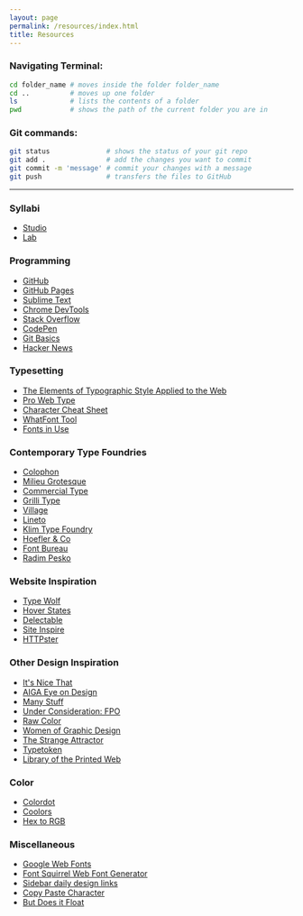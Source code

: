 ```yaml
---
layout: page
permalink: /resources/index.html
title: Resources
---
```


### Navigating Terminal:

```bash
cd folder_name # moves inside the folder folder_name
cd ..          # moves up one folder
ls             # lists the contents of a folder
pwd            # shows the path of the current folder you are in
```

### Git commands:

```bash
git status              # shows the status of your git repo
git add .               # add the changes you want to commit
git commit -m 'message' # commit your changes with a message
git push                # transfers the files to GitHub
```

---

### Syllabi

- [Studio](https://docs.google.com/document/d/10_OBOOdFk3AfyrnyAWjOvvR35NfrKr0Ze9-e1xDXdXo/edit?usp=sharing)
- [Lab](https://docs.google.com/document/d/1ktM7xaN33QZ-92QOj-m5ZxwKhgc42PRwXjUc1w2eKQQ)

### Programming

- [GitHub](https://github.com/)
- [GitHub Pages](https://pages.github.com/)
- [Sublime Text](https://www.sublimetext.com/)
- [Chrome DevTools](https://developer.chrome.com/devtools)
- [Stack Overflow](http://stackoverflow.com/)
- [CodePen](http://codepen.io/)
- [Git Basics](http://rogerdudler.github.io/git-guide/)
- [Hacker News](https://news.ycombinator.com/)

### Typesetting

- [The Elements of Typographic Style Applied to the Web](http://webtypography.net/)
- [Pro Web Type](https://prowebtype.com/)
- [Character Cheat Sheet](https://www.typewolf.com/assets/typewolf_typography_cheatsheet.pdf)
- [WhatFont Tool](http://www.chengyinliu.com/whatfont.html)
- [Fonts in Use](http://fontsinuse.com/)

### Contemporary Type Foundries

- [Colophon](https://www.colophon-foundry.org/)
- [Milieu Grotesque](http://www.milieugrotesque.com/)
- [Commercial Type](https://commercialtype.com/)
- [Grilli Type](https://www.grillitype.com/)
- [Village](http://vllg.com/)
- [Lineto](https://lineto.com/)
- [Klim Type Foundry](https://klim.co.nz/)
- [Hoefler & Co](http://www.typography.com/)
- [Font Bureau](http://fontbureau.typenetwork.com/)
- [Radim Pesko](http://www.radimpesko.com/)

### Website Inspiration

- [Type Wolf](https://www.typewolf.com/)
- [Hover States](http://hoverstat.es/)
- [Delectable](http://www.ecogex.com/delectable/)
- [Site Inspire](https://www.siteinspire.com/)
- [HTTPster](https://httpster.net/2017/jan/)

### Other Design Inspiration

- [It's Nice That](http://www.itsnicethat.com/)
- [AIGA Eye on Design](https://eyeondesign.aiga.org/)
- [Many Stuff](http://www.manystuff.org/)
- [Under Consideration: FPO](http://www.underconsideration.com/fpo/)
- [Raw Color](http://www.rawcolor.nl/welcome/)
- [Women of Graphic Design](http://womenofgraphicdesign.org/)
- [The Strange Attractor](http://thestrangeattractor.net/)
- [Typetoken](http://www.typetoken.net/)
- [Library of the Printed Web](http://libraryoftheprintedweb.tumblr.com/)

### Color

- [Colordot](https://color.hailpixel.com/)
- [Coolors](https://coolors.co/)
- [Hex to RGB](http://www.webpagefx.com/web-design/hex-to-rgb/)

### Miscellaneous

- [Google Web Fonts](http://www.google.com/fonts)
- [Font Squirrel Web Font Generator](http://www.fontsquirrel.com/tools/webfont-generator)
- [Sidebar daily design links](http://sidebar.io/)
- [Copy Paste Character](http://www.copypastecharacter.com/)
- [But Does it Float](http://butdoesitfloat.com/)
